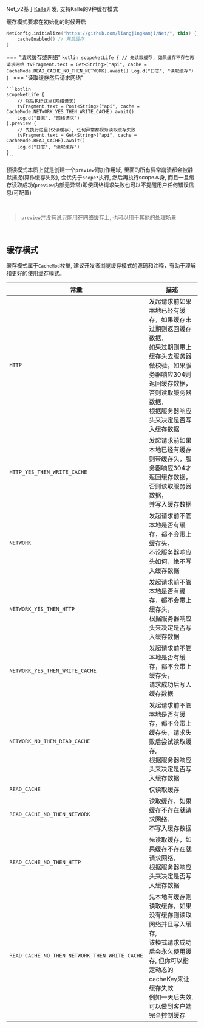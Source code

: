 Net_v2基于[Kalle](https://github.com/yanzhenjie/Kalle)开发, 支持Kalle的9种缓存模式

缓存模式要求在初始化的时候开启

```kotlin
NetConfig.initialize("https://github.com/liangjingkanji/Net/", this) {
    cacheEnabled() // 开启缓存
}
```

=== "请求缓存或网络"
    ```kotlin
    scopeNetLife {
        // 先读取缓存, 如果缓存不存在再请求网络
        tvFragment.text = Get<String>("api", cache = CacheMode.READ_CACHE_NO_THEN_NETWORK).await()
        Log.d("日志", "读取缓存")
    }
    ```
=== "读取缓存然后请求网络"

    ```kotlin
    scopeNetLife {
        // 然后执行这里(网络请求)
        tvFragment.text = Post<String>("api", cache = CacheMode.NETWORK_YES_THEN_WRITE_CACHE).await()
        Log.d("日志", "网络请求")
    }.preview {
        // 先执行这里(仅读缓存), 任何异常都视为读取缓存失败
        tvFragment.text = Get<String>("api", cache = CacheMode.READ_CACHE).await()
        Log.d("日志", "读取缓存")
    }
    ```

预读模式本质上就是创建一个`preview`附加作用域, 里面的所有异常崩溃都会被静默捕捉(算作缓存失败), 会优先于`scope*`执行, 然后再执行scope本身,
而且一旦缓存读取成功(`preview`内部无异常)即使网络请求失败也可以不提醒用户任何错误信息(可配置)

<br>

> `preview`并没有说只能用在网络缓存上, 也可以用于其他的处理场景

<br>

## 缓存模式

缓存模式属于`CacheMod`枚举, 建议开发者浏览缓存模式的源码和注释，有助于理解和更好的使用缓存模式。

| 常量                           | 描述                                                         |
| ------------------------------ | ------------------------------------------------------------ |
| `HTTP`                         | 发起请求前如果本地已经有缓存，如果缓存未过期则返回缓存数据，<br>如果过期则带上缓存头去服务器做校验。如果服务器响应304则返回缓存数据，否则读取服务器数据，<br>根据服务器响应头来决定是否写入缓存数据 |
| `HTTP_YES_THEN_WRITE_CACHE`    | 发起请求前如果本地已经有缓存则带缓存头，服务器响应304才返回缓存数据，否则读取服务器数据，<br>并写入缓存数据 |
| `NETWORK`                      | 发起请求前不管本地是否有缓存，都不会带上缓存头，<br>不论服务器响应头如何，绝不写入缓存数据 |
| `NETWORK_YES_THEN_HTTP`        | 发起请求前不管本地是否有缓存，都不会带上缓存头，<br>根据服务器响应头来决定是否写入缓存数据 |
| `NETWORK_YES_THEN_WRITE_CACHE` | 发起请求前不管本地是否有缓存，都不会带上缓存头，<br>请求成功后写入缓存数据 |
| `NETWORK_NO_THEN_READ_CACHE`   | 发起请求前不管本地是否有缓存，都不会带上缓存头，请求失败后尝试读取缓存, <br>根据服务器响应头来决定是否写入缓存数据 |
| `READ_CACHE `                  | 仅读取缓存                                                   |
| `READ_CACHE_NO_THEN_NETWORK`   | 读取缓存，如果缓存不存在就请求网络，<br>不写入缓存数据 |
| `READ_CACHE_NO_THEN_HTTP`      | 先读取缓存，如果缓存不存在就请求网络，<br>根据服务器响应头来决定是否写入缓存数据 |
| `READ_CACHE_NO_THEN_NETWORK_THEN_WRITE_CACHE`      | 先本地有缓存则读取缓存，如果没有缓存则读取网络并且写入缓存, <br>该模式请求成功后会永久使用缓存, 但你可以指定动态的cacheKey来让缓存失效 <br>例如一天后失效, 可以做到客户端完全控制缓存 |

<br>